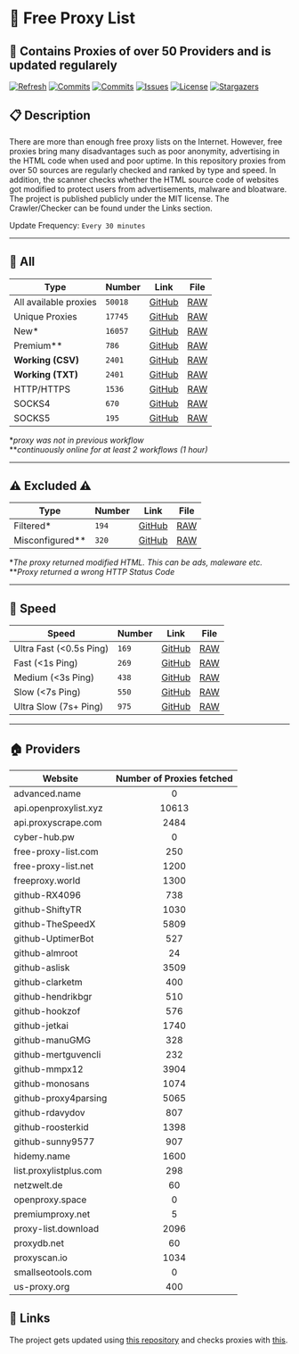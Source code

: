 # 🎉 Free Proxy List 

## 🚀 Contains Proxies of over 50 Providers and is updated regularely

[![Refresh](https://github.com/saschazesiger/Free-Proxies/actions/workflows/update.yml/badge.svg)](https://github.com/saschazesiger/Free-Proxies/actions/workflows/update.yml)
[![Commits](https://img.shields.io/github/last-commit/saschazesiger/Free-Proxies?style=flat&logo=github)](https://github.com/saschazesiger/Free-Proxies/commits/master)
[![Commits](https://img.shields.io/github/commit-activity/w/saschazesiger/Free-Proxies?style=flat&logo=github)](https://github.com/saschazesiger/Free-Proxies/commits/master)
[![Issues](https://img.shields.io/github/issues/saschazesiger/Free-Proxies?style=flat&logo=github)](https://github.com/saschazesiger/Free-Proxies/issues)
[![License](https://img.shields.io/github/license/saschazesiger/Free-Proxies?style=flat&logo=github)](https://github.com/saschazesiger/Free-Proxies/blob/master/LICENSE)
[![Stargazers](https://img.shields.io/github/stars/saschazesiger/Free-Proxies?style=flat&logo=github)](https://github.com/saschazesiger/Free-Proxies/stargazers)

## 📋 Description

There are more than enough free proxy lists on the Internet. However, free proxies bring many disadvantages such as poor anonymity, advertising in the HTML code when used and poor uptime. In this repository proxies from over 50 sources are regularly checked and ranked by type and speed. In addition, the scanner checks whether the HTML source code of websites got modified to protect users from advertisements, malware and bloatware. The project is published publicly under the MIT license. The Crawler/Checker can be found under the Links section.

Update Frequency: ```Every 30 minutes```

-----------------------------------------------------

## 🔎 All

Type | Number | Link | File
--- | --- | --- | ---
All available proxies | ```50018``` | [GitHub](https://github.com/saschazesiger/Free-Proxies/blob/master/proxies/raw.txt) | [RAW](https://raw.githubusercontent.com/saschazesiger/Free-Proxies/master/proxies/raw.txt)
Unique Proxies | ```17745``` | [GitHub](https://github.com/saschazesiger/Free-Proxies/blob/master/proxies/all.txt) | [RAW](https://raw.githubusercontent.com/saschazesiger/Free-Proxies/master/proxies/all.txt)
New* | ```16057``` | [GitHub](https://github.com/saschazesiger/Free-Proxies/blob/master/proxies/new.txt) | [RAW](https://raw.githubusercontent.com/saschazesiger/Free-Proxies/master/proxies/new.txt) 
Premium** | ```786``` | [GitHub](https://github.com/saschazesiger/Free-Proxies/blob/master/proxies/premium.txt) | [RAW](https://raw.githubusercontent.com/saschazesiger/Free-Proxies/master/proxies/premium.txt)
**Working (CSV)** | ```2401``` | [GitHub](https://github.com/saschazesiger/Free-Proxies/blob/master/proxies/working.csv) | [RAW](https://raw.githubusercontent.com/saschazesiger/Free-Proxies/master/proxies/working.csv)
**Working (TXT)** | ```2401``` | [GitHub](https://github.com/saschazesiger/Free-Proxies/blob/master/proxies/working.txt) | [RAW](https://raw.githubusercontent.com/saschazesiger/Free-Proxies/master/proxies/working.txt)
HTTP/HTTPS | ```1536``` | [GitHub](https://github.com/saschazesiger/Free-Proxies/blob/master/proxies/http.txt) | [RAW](https://raw.githubusercontent.com/saschazesiger/Free-Proxies/master/proxies/http.txt)
SOCKS4 | ```670``` | [GitHub](https://github.com/saschazesiger/Free-Proxies/blob/master/proxies/socks4.txt) | [RAW](https://raw.githubusercontent.com/saschazesiger/Free-Proxies/master/proxies/socks4.txt)
SOCKS5 | ```195``` | [GitHub](https://github.com/saschazesiger/Free-Proxies/blob/master/proxies/socks5.txt) | [RAW](https://raw.githubusercontent.com/saschazesiger/Free-Proxies/master/proxies/socks5.txt) |

**proxy was not in previous workflow*\
***continuously online for at least 2 workflows (1 hour)*

----------------------------------------------------------

## ⚠️ Excluded ⚠️

Type | Number | Link | File
--- | --- | --- | ---
Filtered* | ```194``` | [GitHub](https://github.com/saschazesiger/Free-Proxies/blob/master/proxies/excluded.csv) | [RAW](https://raw.githubusercontent.com/saschazesiger/Free-Proxies/master/proxies/excluded.csv)
Misconfigured** | ```320``` | [GitHub](https://github.com/saschazesiger/Free-Proxies/blob/master/proxies/misconfigured.csv) | [RAW](https://raw.githubusercontent.com/saschazesiger/Free-Proxies/master/proxies/misconfigured.csv) |

**The proxy returned modified HTML. This can be ads, maleware etc.* \
***Proxy returned a wrong HTTP Status Code*

-------------------------------------------------------------

## 🚄 Speed

Speed | Number | Link | File
--- | --- | --- | ---
Ultra Fast (<0.5s Ping) | ```169``` | [GitHub](https://github.com/saschazesiger/Free-Proxies/blob/master/proxies/ultrafast.txt) | [RAW](https://raw.githubusercontent.com/saschazesiger/Free-Proxies/master/proxies/ultrafast.txt)
Fast (<1s Ping) | ```269``` | [GitHub](https://github.com/saschazesiger/Free-Proxies/blob/master/proxies/fast.txt) | [RAW](https://raw.githubusercontent.com/saschazesiger/Free-Proxies/master/proxies/fast.txt)
Medium (<3s Ping) | ```438``` | [GitHub](https://github.com/saschazesiger/Free-Proxies/blob/master/proxies/medium.txt) | [RAW](https://raw.githubusercontent.com/saschazesiger/Free-Proxies/master/proxies/medium.txt)
Slow (<7s Ping) | ```550``` | [GitHub](https://github.com/saschazesiger/Free-Proxies/blob/master/proxies/slow.txt) | [RAW](https://raw.githubusercontent.com/saschazesiger/Free-Proxies/master/proxies/slow.txt)
Ultra Slow (7s+ Ping) | ```975``` | [GitHub](https://github.com/saschazesiger/Free-Proxies/blob/master/proxies/ultraslow.txt) | [RAW](https://raw.githubusercontent.com/saschazesiger/Free-Proxies/master/proxies/ultraslow.txt)

------------------------------------------------------------------

## 🏠 Providers
| Website  | Number of Proxies fetched |
| ------------- |:-------------:|
|advanced.name|0
api.openproxylist.xyz|10613
api.proxyscrape.com|2484
cyber-hub.pw|0
free-proxy-list.com|250
free-proxy-list.net|1200
freeproxy.world|1300
github-RX4096|738
github-ShiftyTR|1030
github-TheSpeedX|5809
github-UptimerBot|527
github-almroot|24
github-aslisk|3509
github-clarketm|400
github-hendrikbgr|510
github-hookzof|576
github-jetkai|1740
github-manuGMG|328
github-mertguvencli|232
github-mmpx12|3904
github-monosans|1074
github-proxy4parsing|5065
github-rdavydov|807
github-roosterkid|1398
github-sunny9577|907
hidemy.name|1600
list.proxylistplus.com|298
netzwelt.de|60
openproxy.space|0
premiumproxy.net|5
proxy-list.download|2096
proxydb.net|60
proxyscan.io|1034
smallseotools.com|0
us-proxy.org|400


## 🔗 Links

The project gets updated using [this repository](https://github.com/saschazesiger/Proxy-Grabber-and-Checker) and checks proxies with [this](https://github.com/saschazesiger/Proxy-Test-Website).
